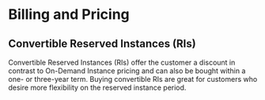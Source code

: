 <h1>Billing and Pricing</h1>

<h2>Convertible Reserved Instances (RIs)</h2>
<p>Convertible Reserved Instances (RIs) offer the customer a discount in contrast to On-Demand Instance pricing and can also be bought within a one- or three-year term. Buying convertible RIs are great for customers who desire more flexibility on the reserved instance period.</p>
